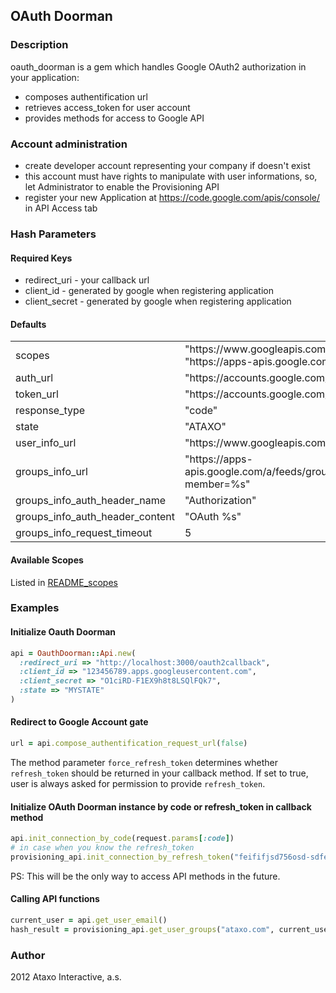## OAuth Doorman

### Description

oauth_doorman is a gem which handles Google OAuth2 authorization in your application: 
* composes authentification url
* retrieves access_token for user account 
* provides methods for access to Google API

### Account administration

* create developer account representing your company if doesn't exist
* this account must have rights to manipulate with user informations, so, let Administrator to enable the Provisioning API
* register your new Application at https://code.google.com/apis/console/ in API Access tab

### Hash Parameters

#### Required Keys

* redirect_uri - your callback url
* client_id - generated by google when registering application
* client_secret - generated by google when registering application

#### Defaults

<table>
<tr><td>scopes</td><td>"https://www.googleapis.com/auth/userinfo.email", "https://apps-apis.google.com/a/feeds/groups/"]</td></tr>
<tr><td>auth_url</td><td>"https://accounts.google.com/o/oauth2/auth"</td></tr>
<tr><td>token_url</td><td>"https://accounts.google.com/o/oauth2/token"</td></tr>
<tr><td>response_type</td><td>"code"</td></tr>
<tr><td>state</td><td>"ATAXO"</td></tr>
<tr><td>user_info_url</td><td>"https://www.googleapis.com/oauth2/v1/userinfo"</td></tr>
<tr><td>groups_info_url</td><td>"https://apps-apis.google.com/a/feeds/group/2.0/%s/?member=%s"</td></tr>
<tr><td>groups_info_auth_header_name</td><td>"Authorization"</td></tr>
<tr><td>groups_info_auth_header_content</td><td>"OAuth %s"</td></tr>
<tr><td>groups_info_request_timeout</td><td>5</td></tr>
</table>

#### Available Scopes 

Listed in [README_scopes](./oauth_doorman/tree/master/README_scopes.md)

### Examples

#### Initialize Oauth Doorman

```ruby
api = OauthDoorman::Api.new(
  :redirect_uri => "http://localhost:3000/oauth2callback", 
  :client_id => "123456789.apps.googleusercontent.com", 
  :client_secret => "O1ciRD-F1EX9h8t8LSQlFQk7", 
  :state => "MYSTATE"
)
```

#### Redirect to Google Account gate

```ruby
url = api.compose_authentification_request_url(false)
```

The method parameter `force_refresh_token` determines whether `refresh_token` should be returned in your callback method. If set to true, user is always asked for permission to provide `refresh_token`.

#### Initialize OAuth Doorman instance by code or refresh_token in callback method

```ruby
api.init_connection_by_code(request.params[:code])
# in case when you know the refresh_token
provisioning_api.init_connection_by_refresh_token("feififjsd756osd-sdfewd435ssd") 
```

PS: This will be the only way to access API methods in the future.

#### Calling API functions

```ruby
current_user = api.get_user_email()
hash_result = provisioning_api.get_user_groups("ataxo.com", current_user)
```

### Author

2012 Ataxo Interactive, a.s.
